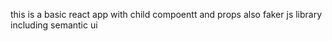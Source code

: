this is a basic react app with child compoentt and props also faker js library including semantic ui
